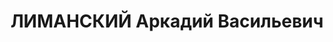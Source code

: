 ---
title: ЛИМАНСКИЙ Аркадий Васильевич
description: "1904 р., м. Нижньодніпровськ, Катеринославської губ., росіянин, з робітників,\
  \ чл. ВКП(б), освіта вища, інженер Харківської контори \"Трубостальпроект\". \n\
  \  29.11.1937 р.звинувачений у належності до к/рев. організації, розстріляний 30.11.1937\
  \ р. \n  Реабілітований 17.01.1961 р."
---